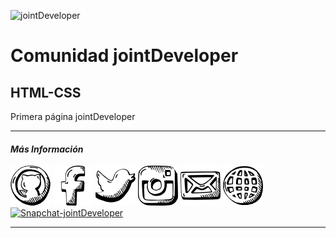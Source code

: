 ![jointDeveloper](https://raw.githubusercontent.com/jointDeveloper/Aprendizaje-Web/gh-pages/IMG/robot-logo.png)

# Comunidad jointDeveloper

## HTML-CSS
Primera página jointDeveloper

___
#### _Más Información_

<a href="https://github.com/jointDeveloper/"><img src="https://raw.githubusercontent.com/jointDeveloper/media/master/social-icon/github.png" alt="Github-jointDeveloper" /></a>
<a href="https://facebook.com/jointDeveloper/"><img src="https://raw.githubusercontent.com/jointDeveloper/media/master/social-icon/facebook.png" alt="Facebook-jointDeveloper" /></a>
<a href="https://twitter.com/jointdev"><img src="https://raw.githubusercontent.com/jointDeveloper/media/master/social-icon/twitter.png" alt="Twitter-jointDeveloper" /></a>
<a href="https://instagram.com/jointdeveloper/"><img src="https://raw.githubusercontent.com/jointDeveloper/media/master/social-icon/instagram.png" alt="Instagram-jointDeveloper" /></a>
<a href="mailto:developerjoint@gmail.com"><img src="https://raw.githubusercontent.com/jointDeveloper/media/master/social-icon/email.png" alt="E-mail-jointDeveloper" /></a>
<a href="https://jointdeveloper.github.io/Aprendizaje-Web/"><img src="https://raw.githubusercontent.com/jointDeveloper/media/master/social-icon/internet.png" alt="Web-jointDeveloper" /></a>
<a href="https://www.snapchat.com/add/jointdev"><img src="https://raw.githubusercontent.com/jointDeveloper/Aprendizaje-Web/gh-pages/IMG/icons/template/Black/Snapchat.png" alt="Snapchat-jointDeveloper" /></a>
___

